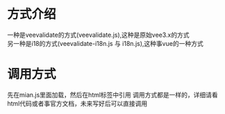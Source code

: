 # 方式介绍
一种是veevalidate的方式(veevalidate.js),这种是原始vee3.x的方式  
另一种是i18的方式(veevalidate-i18n.js 与 i18n.js),这种事vue的一种方式


# 调用方式
先在mian.js里面加载，然后在html标签中引用
调用方式都是一样的，详细请看html代码或者事官方文档，未来写好后可以直接调用